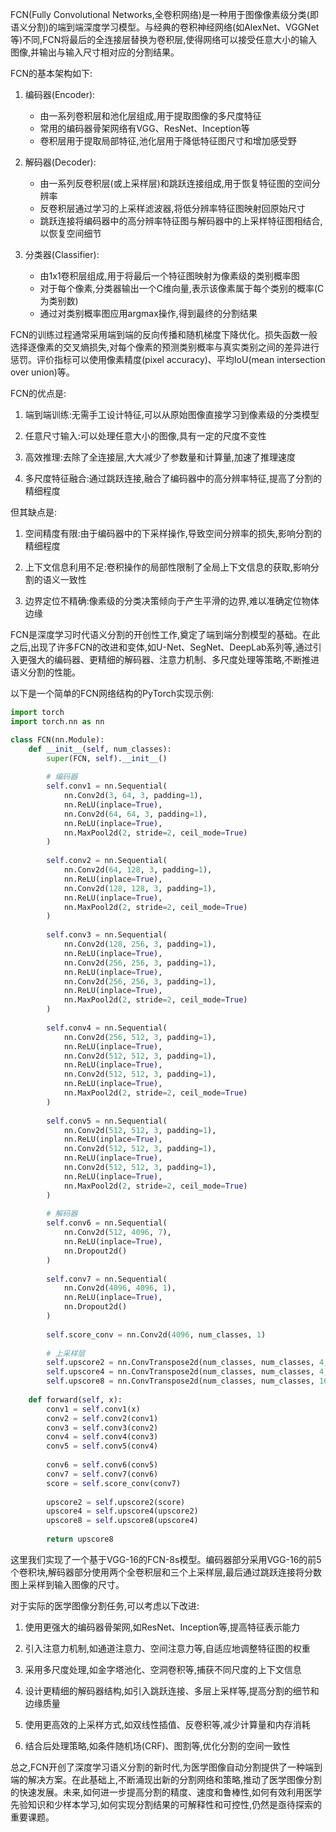 FCN(Fully Convolutional Networks,全卷积网络)是一种用于图像像素级分类(即语义分割)的端到端深度学习模型。与经典的卷积神经网络(如AlexNet、VGGNet等)不同,FCN将最后的全连接层替换为卷积层,使得网络可以接受任意大小的输入图像,并输出与输入尺寸相对应的分割结果。

FCN的基本架构如下:

1. 编码器(Encoder):
   - 由一系列卷积层和池化层组成,用于提取图像的多尺度特征
   - 常用的编码器骨架网络有VGG、ResNet、Inception等
   - 卷积层用于提取局部特征,池化层用于降低特征图尺寸和增加感受野
   
2. 解码器(Decoder):
   - 由一系列反卷积层(或上采样层)和跳跃连接组成,用于恢复特征图的空间分辨率
   - 反卷积层通过学习的上采样滤波器,将低分辨率特征图映射回原始尺寸
   - 跳跃连接将编码器中的高分辨率特征图与解码器中的上采样特征图相结合,以恢复空间细节
   
3. 分类器(Classifier):
   - 由1x1卷积层组成,用于将最后一个特征图映射为像素级的类别概率图
   - 对于每个像素,分类器输出一个C维向量,表示该像素属于每个类别的概率(C为类别数)
   - 通过对类别概率图应用argmax操作,得到最终的分割结果

FCN的训练过程通常采用端到端的反向传播和随机梯度下降优化。损失函数一般选择逐像素的交叉熵损失,对每个像素的预测类别概率与真实类别之间的差异进行惩罚。评价指标可以使用像素精度(pixel accuracy)、平均IoU(mean intersection over union)等。

FCN的优点是:

1. 端到端训练:无需手工设计特征,可以从原始图像直接学习到像素级的分类模型

2. 任意尺寸输入:可以处理任意大小的图像,具有一定的尺度不变性

3. 高效推理:去除了全连接层,大大减少了参数量和计算量,加速了推理速度

4. 多尺度特征融合:通过跳跃连接,融合了编码器中的高分辨率特征,提高了分割的精细程度

但其缺点是:

1. 空间精度有限:由于编码器中的下采样操作,导致空间分辨率的损失,影响分割的精细程度

2. 上下文信息利用不足:卷积操作的局部性限制了全局上下文信息的获取,影响分割的语义一致性

3. 边界定位不精确:像素级的分类决策倾向于产生平滑的边界,难以准确定位物体边缘

FCN是深度学习时代语义分割的开创性工作,奠定了端到端分割模型的基础。在此之后,出现了许多FCN的改进和变体,如U-Net、SegNet、DeepLab系列等,通过引入更强大的编码器、更精细的解码器、注意力机制、多尺度处理等策略,不断推进语义分割的性能。

以下是一个简单的FCN网络结构的PyTorch实现示例:

```python
import torch
import torch.nn as nn

class FCN(nn.Module):
    def __init__(self, num_classes):
        super(FCN, self).__init__()
        
        # 编码器
        self.conv1 = nn.Sequential(
            nn.Conv2d(3, 64, 3, padding=1),
            nn.ReLU(inplace=True),
            nn.Conv2d(64, 64, 3, padding=1),
            nn.ReLU(inplace=True),
            nn.MaxPool2d(2, stride=2, ceil_mode=True)
        )
        
        self.conv2 = nn.Sequential(
            nn.Conv2d(64, 128, 3, padding=1),
            nn.ReLU(inplace=True),
            nn.Conv2d(128, 128, 3, padding=1),
            nn.ReLU(inplace=True),
            nn.MaxPool2d(2, stride=2, ceil_mode=True)
        )
        
        self.conv3 = nn.Sequential(
            nn.Conv2d(128, 256, 3, padding=1),
            nn.ReLU(inplace=True),
            nn.Conv2d(256, 256, 3, padding=1),
            nn.ReLU(inplace=True),
            nn.Conv2d(256, 256, 3, padding=1),
            nn.ReLU(inplace=True),
            nn.MaxPool2d(2, stride=2, ceil_mode=True)
        )
        
        self.conv4 = nn.Sequential(
            nn.Conv2d(256, 512, 3, padding=1),
            nn.ReLU(inplace=True),
            nn.Conv2d(512, 512, 3, padding=1),
            nn.ReLU(inplace=True),
            nn.Conv2d(512, 512, 3, padding=1),
            nn.ReLU(inplace=True),
            nn.MaxPool2d(2, stride=2, ceil_mode=True)
        )
        
        self.conv5 = nn.Sequential(
            nn.Conv2d(512, 512, 3, padding=1),
            nn.ReLU(inplace=True),
            nn.Conv2d(512, 512, 3, padding=1),
            nn.ReLU(inplace=True),
            nn.Conv2d(512, 512, 3, padding=1),
            nn.ReLU(inplace=True),
            nn.MaxPool2d(2, stride=2, ceil_mode=True)
        )
        
        # 解码器
        self.conv6 = nn.Sequential(
            nn.Conv2d(512, 4096, 7),
            nn.ReLU(inplace=True),
            nn.Dropout2d()
        )
        
        self.conv7 = nn.Sequential(
            nn.Conv2d(4096, 4096, 1),
            nn.ReLU(inplace=True),
            nn.Dropout2d()
        )
        
        self.score_conv = nn.Conv2d(4096, num_classes, 1)
        
        # 上采样层
        self.upscore2 = nn.ConvTranspose2d(num_classes, num_classes, 4, stride=2, bias=False)
        self.upscore4 = nn.ConvTranspose2d(num_classes, num_classes, 4, stride=2, bias=False)
        self.upscore8 = nn.ConvTranspose2d(num_classes, num_classes, 16, stride=8, bias=False)
        
    def forward(self, x):
        conv1 = self.conv1(x)
        conv2 = self.conv2(conv1)
        conv3 = self.conv3(conv2)
        conv4 = self.conv4(conv3)
        conv5 = self.conv5(conv4)
        
        conv6 = self.conv6(conv5)
        conv7 = self.conv7(conv6)
        score = self.score_conv(conv7)
        
        upscore2 = self.upscore2(score)
        upscore4 = self.upscore4(upscore2)
        upscore8 = self.upscore8(upscore4)
        
        return upscore8
```

这里我们实现了一个基于VGG-16的FCN-8s模型。编码器部分采用VGG-16的前5个卷积块,解码器部分使用两个全卷积层和三个上采样层,最后通过跳跃连接将分数图上采样到输入图像的尺寸。

对于实际的医学图像分割任务,可以考虑以下改进:

1. 使用更强大的编码器骨架网,如ResNet、Inception等,提高特征表示能力

2. 引入注意力机制,如通道注意力、空间注意力等,自适应地调整特征图的权重

3. 采用多尺度处理,如金字塔池化、空洞卷积等,捕获不同尺度的上下文信息

4. 设计更精细的解码器结构,如引入跳跃连接、多层上采样等,提高分割的细节和边缘质量

5. 使用更高效的上采样方式,如双线性插值、反卷积等,减少计算量和内存消耗

6. 结合后处理策略,如条件随机场(CRF)、图割等,优化分割的空间一致性

总之,FCN开创了深度学习语义分割的新时代,为医学图像自动分割提供了一种端到端的解决方案。在此基础上,不断涌现出新的分割网络和策略,推动了医学图像分割的快速发展。未来,如何进一步提高分割的精度、速度和鲁棒性,如何有效利用医学先验知识和少样本学习,如何实现分割结果的可解释性和可控性,仍然是亟待探索的重要课题。